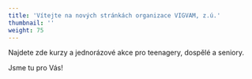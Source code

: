 ```yaml
---
title: 'Vítejte na nových stránkách organizace VIGVAM, z.ú.'
thumbnail: ''
weight: 75
---
```

Najdete zde kurzy a jednorázové akce pro teenagery, dospělé a seniory.

Jsme tu pro Vás!
